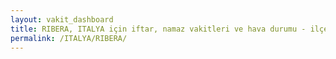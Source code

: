 ```yaml
---
layout: vakit_dashboard
title: RIBERA, ITALYA için iftar, namaz vakitleri ve hava durumu - ilçe/eyalet seç
permalink: /ITALYA/RIBERA/
---
```


<script type="text/javascript">
  var GLOBAL_COUNTRY = 'ITALYA';
  var GLOBAL_CITY = 'RIBERA';
  var GLOBAL_STATE = '';
  var lat = 72;
  var lon = 21;
</script>
